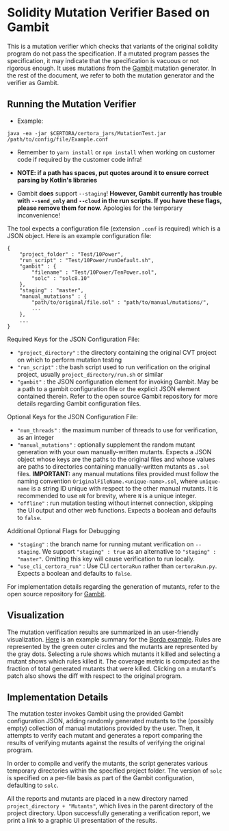# Solidity Mutation Verifier Based on Gambit

This is a mutation verifier which
 checks that variants of the original
 solidity program do not pass the specification.
If a mutated program passes the specification,
it may indicate that the specification is vacuous or not rigorous enough.
It uses mutations from the [Gambit](https://github.com/Certora/gambit)
  mutation generator.
In the rest of the document,
  we refer to both the mutation generator and the verifier as Gambit.

## Running the Mutation Verifier

- Example:
```
java -ea -jar $CERTORA/certora_jars/MutationTest.jar /path/to/config/file/Example.conf
```

- Remember to `yarn install` or `npm install` when working
  on customer code if required by the customer code infra!

- **NOTE: if a path has spaces, put quotes around it to ensure correct parsing by Kotlin's libraries**

- Gambit **does** support `--staging`!
**However, Gambit currently has trouble with
`--send_only` and `--cloud` in the run scripts.
If you have these flags, please remove them for now.**
Apologies for the temporary inconvenience!

The tool expects a configuration file (extension `.conf` is required)
which is a JSON object.
Here is an example configuration file:

```
{
    "project_folder" : "Test/10Power",
    "run_script" : "Test/10Power/runDefault.sh",
    "gambit" : {
        "filename" : "Test/10Power/TenPower.sol",
        "solc" : "solc8.10"
    },
    "staging" : "master",
    "manual_mutations" : {
        "path/to/original/file.sol" : "path/to/manual/mutations/",
        ...
    },
    ...
}
```

Required Keys for the JSON Configuration File:
- `"project_directory"` : the directory containing the original CVT project on which to perform mutation testing
- `"run_script"` : the bash script used to run verification on the original project, usually `project_directory/run.sh` or similar
- `"gambit"` : the JSON configuration element for invoking Gambit. May be a path to a gambit configuration file
or the explicit JSON element contained therein. Refer to the open source Gambit repository for more details regarding Gambit configuration files.

Optional Keys for the JSON Configuration File:
- `"num_threads"` : the maximum number of threads to use for verification, as an integer
- `"manual_mutations"` : optionally supplement the random mutant generation with your own manually-written mutants.
Expects a JSON object whose keys are the paths to the original files and whose values are paths to directories containing
manually-written mutants as `.sol` files. **IMPORTANT:** any manual mutations files provided must follow the naming
convention `OriginalFileName.<unique-name>.sol`, where `unique-name` is a string ID unique with respect to the other
manual mutants. It is recommended to use `mN` for brevity, where `N` is a unique integer.
- `"offline"` : run mutation testing without internet connection, skipping the UI output and other web functions.
Expects a boolean and defaults to `false`.

Additional Optional Flags for Debugging
- `"staging"` : the branch name for running mutant verification on `--staging`. We support `"staging" : true` as an
alternative to `"staging" : "master"`. Omitting this key will cause verification to run locally.
- `"use_cli_certora_run"` : Use CLI `certoraRun` rather than `certoraRun.py`. Expects a boolean and defaults to `false`.

For implementation details regarding the generation of mutants,
  refer to the open source repository
  for [Gambit](https://github.com/Certora/gambit).

## Visualization

The mutation verification results are
  summarized in an user-friendly visualization.
[Here](https://mutation-testing-beta.certora.com/reports/mutation?id=c7c659d7-d500-46f2-acf1-1392eee714b5&anonymousKey=f4b40ba6-2160-4993-9f50-02625b291cae) is an example summary
  for the [Borda example](https://github.com/Certora/CodeExamples/tree/master/Borda).
Rules are represented by the green outer circles
  and the mutants are represented by the gray dots.
Selecting a rule shows which mutants it killed
  and selecting a mutant shows which rules killed it.
The coverage metric is computed as the fraction
  of total generated mutants that were killed.
Clicking on a mutant's patch also shows the
  diff with respect to the original program.

## Implementation Details

The mutation tester invokes Gambit using the provided Gambit configuration
JSON, adding randomly generated mutants to the (possibly empty) collection of
manual mutations provided by the user. Then, it attempts to verify each mutant
and generates a report comparing the results of verifying mutants against the
results of verifying the original program.

In order to compile and verify the mutants, the script generates various
temporary directories within the specified project folder. The version of
`solc` is specified on a per-file basis as part of the Gambit configuration,
defaulting to `solc`.

All the reports and mutants are placed in a new directory named
`project_directory + "Mutants"`, which lives in the parent directory of the
project directory. Upon successfully generating a verification report, we print
a link to a graphic UI presentation of the results.

